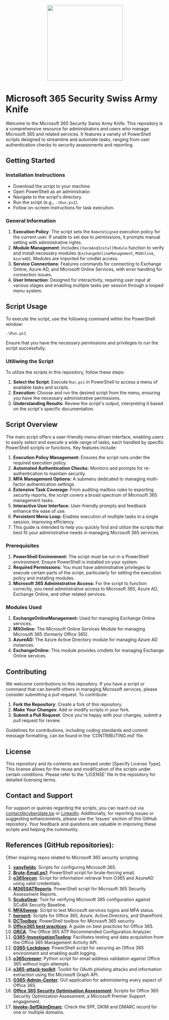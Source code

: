 <p align="center">
  <img width="240" src="https://github.com/Davidemg/Microsoft365-SecuritySwissArmyKnife/assets/46671313/8c5abe5a-8251-402d-8f48-ac3307b262a3">
</p>

# Microsoft 365 Security Swiss Army Knife 
Welcome to the Microsoft 365 Security Swiss Army Knife. This repository is a comprehensive resource for administrators and users who manage Microsoft 365 and related services. It features a variety of PowerShell scripts designed to streamline and automate tasks, ranging from user authentication checks to security assessments and reporting.

## Getting Started

### Installation Instructions

   - Download the script to your machine.
   - Open PowerShell as an administrator.
   - Navigate to the script's directory.
   - Run the script (e.g., `.\Run.ps1`).
   - Follow on-screen instructions for task execution.

### General Information
1. **Execution Policy**: The script sets the `RemoteSigned` execution policy for the current user. If unable to set due to permissions, it prompts manual setting with administrative rights.
2. **Module Management**: Includes `CheckAndInstallModule` function to verify and install necessary modules (`ExchangeOnlineManagement`, `MSOnline`, `AzureAD`). Modules are imported for cmdlet access.
3. **Service Connections**: Features commands for connecting to Exchange Online, Azure AD, and Microsoft Online Services, with error handling for connection issues.
4. **User Interaction**: Designed for interactivity, requiring user input at various stages and enabling multiple tasks per session through a looped menu system.


## Script Usage
To execute the script, use the following command within the PowerShell window:
```
.\Run.ps1
``` 
Ensure that you have the necessary permissions and privileges to run the script successfully.

### Utiliwing the Script

To utilize the scripts in this repository, follow these steps:

1. **Select the Script**: Execute `Run.ps1` in PowerShell to access a menu of available tasks and scripts.
2. **Execution**: Choose and run the desired script from the menu, ensuring you have the necessary administrative permissions.
3. **Understanding Results**: Review the script's output, interpreting it based on the script's specific documentation. 


## Script Overview
The main script offers a user-friendly menu-driven interface, enabling users to easily select and execute a wide range of tasks, each handled by specific PowerShell scripts or functions. Key features include:

1. **Execution Policy Management:** Ensures the script runs under the required execution policy.
2. **Automated Authentication Checks:** Monitors and prompts for re-authentication to maintain security.
3. **MFA Management Options:** A submenu dedicated to managing multi-factor authentication settings.
4. **Extensive Task Coverage:** From auditing mailbox rules to exporting security reports, the script covers a broad spectrum of Microsoft 365 management tasks.
5. **Interactive User Interface:** User-friendly prompts and feedback enhance the ease of use.
6. **Persistent Menu Loop:** Enables execution of multiple tasks in a single session, improving efficiency.
7. This guide is intended to help you quickly find and utilize the scripts that best fit your administrative needs in managing Microsoft 365 services.

### Prerequisites
1. **PowerShell Environment:** The script must be run in a PowerShell environment. Ensure PowerShell is installed on your system.
2. **Required Permissions:** You must have administrative privileges to execute certain parts of the script, particularly for setting the execution policy and installing modules.
3. **Microsoft 365 Administrative Access:** For the script to function correctly, you need administrative access to Microsoft 365, Azure AD, Exchange Online, and other related services.

### Modules Used 
1. **ExchangeOnlineManagement:** Used for managing Exchange Online services.
2. **MSOnline:** The Microsoft Online Services Module for managing Microsoft 365 (formerly Office 365).
3. **AzureAD:** The Azure Active Directory module for managing Azure AD instances.
4. **ExchangeOnline:** This module provides cmdlets for managing Exchange Online services.

## Contributing
We welcome contributions to this repository. If you have a script or command that can benefit others in managing Microsoft services, please consider submitting a pull request. To contribute:
1. **Fork the Repository**: Create a fork of this repository.
2. **Make Your Changes**: Add or modify scripts in your fork.
3. **Submit a Pull Request**: Once you're happy with your changes, submit a pull request for review.

Guidelines for contributions, including coding standards and commit message formatting, can be found in the 'CONTRIBUTING.md' file.

## License
This repository and its contents are licensed under [Specify License Type]. This license allows for the reuse and modification of the scripts under certain conditions. Please refer to the 'LICENSE' file in the repository for detailed licensing terms.

## Contact and Support
For support or queries regarding the scripts, you can reach out via contact@cyberplate.be or [LinkedIn](https://linkedin.com/in/davide-m-guglielmi/). Additionally, for reporting issues or suggesting enhancements, please use the 'Issues' section of this GitHub repository. Your feedback and questions are valuable in improving these scripts and helping the community.

## References (GitHub repositories):
Other inspiring repos related to Microsoft 365 security scripting.
1. **[vanvfields](https://github.com/vanvfields)**: Scripts for configuring Microsoft 365.
2. **[Brute-Email.ps1](https://github.com/rvrsh3ll/Misc-Powershell-Scripts/blob/master/Brute-Email.ps1)**: PowerShell script for brute-forcing email.
3. **[o365recon](https://github.com/nyxgeek/o365recon)**: Script for information retrieval from O365 and AzureAD using valid credentials.
4. **[M365SATReports](https://github.com/mparlakyigit/M365SATReports)**: PowerShell script for Microsoft 365 Security Assessment Reports.
5. **[ScubaGear](https://github.com/cisagov/ScubaGear)**: Tool for verifying Microsoft 365 configuration against SCuBA Security Baseline.
6. **[MFASweep](https://github.com/dafthack/MFASweep)**: Script to test Microsoft services logins and MFA status.
7. **[hornerit](https://github.com/hornerit/powershell)**: Scripts for Office 365, Azure, Active Directory, and SharePoint.
8. **[DCToolbox](https://github.com/DanielChronlund/DCToolbox)**: PowerShell toolbox for Microsoft 365 security.
9. **[Office365 best practices](https://github.com/directorcia/Office365/blob/master/best-practices.txt)**: A guide on best practices for Office 365.
10. **[ORCA](https://github.com/cammurray/orca)**: The Office 365 ATP Recommended Configuration Analyzer.
11. **[O365-InvestigationTooling](https://github.com/OfficeDev/O365-InvestigationTooling)**: Facilitates testing and data acquisition from the Office 365 Management Activity API.
12. **[O365-Lockdown](https://github.com/LMGsec/O365-Lockdown)**: PowerShell script for securing an Office 365 environment and enabling audit logging.
13. **[o365creeper](https://github.com/LMGsec/o365creeper)**: Python script for email address validation against Office 365 without login attempts.
14. **[o365-attack-toolkit](https://github.com/mdsecactivebreach/o365-attack-toolkit)**: Toolkit for OAuth phishing attacks and information extraction using the Microsoft Graph API.
15. **[O365-Admin-Center](https://github.com/bwya77/O365-Admin-Center)**: GUI application for administering every aspect of Office 365.
16. **[Office 365 Security Optimisation Assessment](https://github.com/o365soa/Scripts)**: Scripts for Office 365 Security Optimization Assessment, a Microsoft Premier Support engagement.
17. **[Invoke-SpfDkimDmarc](https://github.com/T13nn3s/Invoke-SpfDkimDmarc)**: Check the SPF, DKIM and DMARC record for one or multiple domains.

